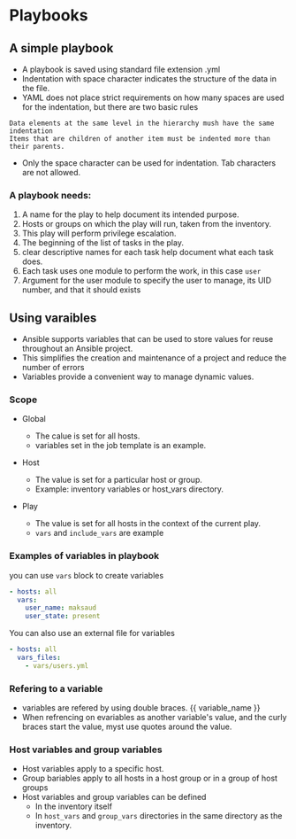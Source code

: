 # Playbooks

## A simple playbook

- A playbook is saved using standard file extension .yml
- Indentation with space character indicates the structure of the data in the file.
- YAML does not place strict requirements on how many spaces are used for the indentation, but there are two basic rules

```
Data elements at the same level in the hierarchy mush have the same indentation
Items that are children of another item must be indented more than their parents.
```

- Only the space character can be used for indentation. Tab characters are not allowed.

### A playbook needs:

1. A name for the play to help document its intended purpose.
2. Hosts or groups on which the play will run, taken from the inventory.
3. This play will perform privilege escalation.
4. The beginning of the list of tasks in the play.
5. clear descriptive names for each task help document what each task does.
6. Each task uses one module to perform the work, in this case `user`
7. Argument for the user module to specify the user to manage, its UID number, and that it should exists

## Using varaibles

- Ansible supports variables that can be used to store values for reuse throughout an Ansible project.
- This simplifies the creation and maintenance of a project and reduce the number of errors
- Variables provide a convenient way to manage dynamic values.

### Scope

- Global
    - The calue is set for all hosts.
    - variables set in the job template is an example.

- Host
    - The value is set for a particular host or group.
    - Example: inventory variables or host_vars directory.

- Play
    - The value is set for all hosts in the context of the current play.
    - `vars` and `include_vars` are example

### Examples of variables in playbook

you can use `vars` block to create variables

```YAML
- hosts: all
  vars:
    user_name: maksaud
    user_state: present
```

You can also use an external file for variables

```YAML
- hosts: all
  vars_files:
    - vars/users.yml
```

### Refering to a variable

- variables are refered by using double braces. {{ variable_name }}
- When refrencing on evariables as another variable's value, and the curly braces start the value, myst use quotes around the value.

### Host variables and group variables

- Host variables apply to a specific host.
- Group bariables apply to all hosts in a host group or in a group of host groups
- Host variables and group variables can be defined
    - In the inventory itself
    - In `host_vars` and `group_vars` directories in the same directory as the inventory.